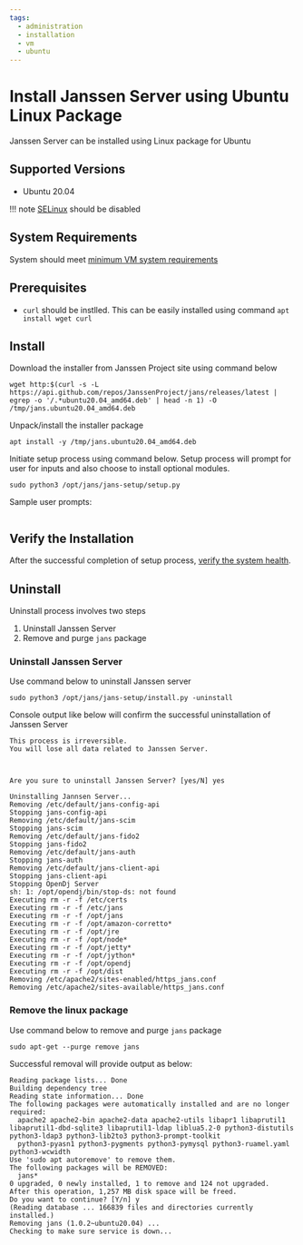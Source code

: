 ```yaml
---
tags:
  - administration
  - installation
  - vm
  - ubuntu
---
```


# Install Janssen Server using Ubuntu Linux Package

Janssen Server can be installed using Linux package for Ubuntu

## Supported Versions
- Ubuntu 20.04

!!! note
    [SELinux](https://wiki.ubuntu.com/SELinux) should be disabled

## System Requirements

System should meet [minimum VM system requirements](vm-requirements.md)

## Prerequisites

- `curl` should be instlled. This can be easily installed using command `apt install wget curl`

## Install

Download the installer from Janssen Project site using command below

```
wget http:$(curl -s -L https://api.github.com/repos/JanssenProject/jans/releases/latest | egrep -o '/.*ubuntu20.04_amd64.deb' | head -n 1) -O /tmp/jans.ubuntu20.04_amd64.deb
```

Unpack/install the installer package

```
apt install -y /tmp/jans.ubuntu20.04_amd64.deb
```

Initiate setup process using command below. Setup process will prompt for user for inputs and also choose to install optional modules.

```
sudo python3 /opt/jans/jans-setup/setup.py
```

Sample user prompts: 

```commandline

```

## Verify the Installation

After the successful completion of setup process, [verify the system health]().


## Uninstall 

Uninstall process involves two steps

1. Uninstall Janssen Server
2. Remove and purge `jans` package

### Uninstall Janssen Server 

Use command below to uninstall Janssen server

```commandline
sudo python3 /opt/jans/jans-setup/install.py -uninstall
```

Console output like below will confirm the successful uninstallation of Janssen Server

```text
This process is irreversible.
You will lose all data related to Janssen Server.


 
Are you sure to uninstall Janssen Server? [yes/N] yes

Uninstalling Jannsen Server...
Removing /etc/default/jans-config-api
Stopping jans-config-api
Removing /etc/default/jans-scim
Stopping jans-scim
Removing /etc/default/jans-fido2
Stopping jans-fido2
Removing /etc/default/jans-auth
Stopping jans-auth
Removing /etc/default/jans-client-api
Stopping jans-client-api
Stopping OpenDj Server
sh: 1: /opt/opendj/bin/stop-ds: not found
Executing rm -r -f /etc/certs
Executing rm -r -f /etc/jans
Executing rm -r -f /opt/jans
Executing rm -r -f /opt/amazon-corretto*
Executing rm -r -f /opt/jre
Executing rm -r -f /opt/node*
Executing rm -r -f /opt/jetty*
Executing rm -r -f /opt/jython*
Executing rm -r -f /opt/opendj
Executing rm -r -f /opt/dist
Removing /etc/apache2/sites-enabled/https_jans.conf
Removing /etc/apache2/sites-available/https_jans.conf

```

### Remove the linux package

Use command below to remove and purge `jans` package

```text
sudo apt-get --purge remove jans
```

Successful removal will provide output as below:

```text
Reading package lists... Done
Building dependency tree       
Reading state information... Done
The following packages were automatically installed and are no longer required:
  apache2 apache2-bin apache2-data apache2-utils libapr1 libaprutil1 libaprutil1-dbd-sqlite3 libaprutil1-ldap liblua5.2-0 python3-distutils python3-ldap3 python3-lib2to3 python3-prompt-toolkit
  python3-pyasn1 python3-pygments python3-pymysql python3-ruamel.yaml python3-wcwidth
Use 'sudo apt autoremove' to remove them.
The following packages will be REMOVED:
  jans*
0 upgraded, 0 newly installed, 1 to remove and 124 not upgraded.
After this operation, 1,257 MB disk space will be freed.
Do you want to continue? [Y/n] y
(Reading database ... 166839 files and directories currently installed.)
Removing jans (1.0.2~ubuntu20.04) ...
Checking to make sure service is down...

```